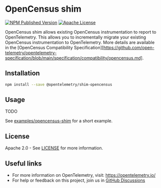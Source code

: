 # OpenCensus shim

[![NPM Published Version][npm-img]][npm-url]
[![Apache License][license-image]][license-image]

OpenCensus shim allows existing OpenCensus instrumentation to report to OpenTelemetry. This
allows you to incrementally migrate your existing OpenCensus instrumentation to OpenTelemetry.
More details are available in the [OpenCensus Compatibility Specification][https://github.com/open-telemetry/opentelemetry-specification/blob/main/specification/compatibility/opencensus.md].

## Installation

```bash
npm install --save @opentelemetry/shim-opencensus
```

## Usage

TODO

See [examples/opencensus-shim](https://github.com/open-telemetry/opentelemetry-js/tree/main/experimental/examples/opencensus-shim) for a short example.

## License

Apache 2.0 - See [LICENSE][license-url] for more information.

## Useful links

- For more information on OpenTelemetry, visit: <https://opentelemetry.io/>
- For help or feedback on this project, join us in [GitHub Discussions][discussions-url]

[discussions-url]: https://github.com/open-telemetry/opentelemetry-js/discussions
[license-url]: https://github.com/open-telemetry/opentelemetry-js/blob/main/LICENSE
[license-image]: https://img.shields.io/badge/license-Apache_2.0-green.svg?style=flat
[npm-url]: https://www.npmjs.com/package/@opentelemetry/shim-opencensus
[npm-img]: https://badge.fury.io/js/%40opentelemetry%2Fshim-opencensus.svg
